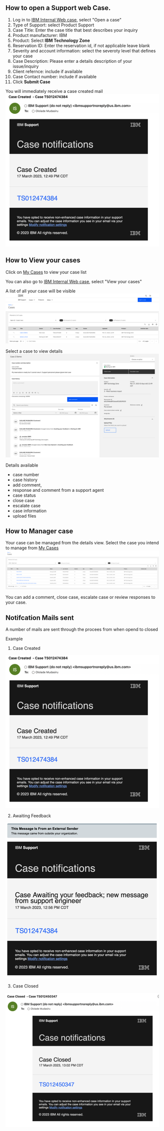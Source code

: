 ## How to open a Support web Case.

1. Log in to [IBM Internal Web case](https://ibmsf.force.com/ibminternalproducts/s/), select "Open a case"
2. Type of Support: select Product Support
3. Case Title: Enter the case title that best describes your inquiry
4. Product manufacturer: IBM
5. Product: Select **IBM Technology Zone**
6. Reservation ID: Enter the reservation id, if not applicable leave blank
7. Severity and account information: select the severoty level that defines your case
8. Case Description: Please enter a details description of your issue/inquiry
9. Client refernce: include if available 
10. Case Contact number: include if available
11. Click **Submit Case**

You will immediately receive a case created mail ![Case created](Images/Casecreated.png)

## How to View your cases

Click on [My Cases](https://ibmsf.force.com/ibminternalproducts/s/my-cases) to view your case list

You can also go to [IBM Internal Web case](https://ibmsf.force.com/ibminternalproducts/s/), select "View your cases" 

A list of all your case will be visible ![Casedetails](Images/Casedetails.png)

Select a case to view details ![Casedetailsview](Images/Casedetailsview.png)

Details available
- case number
- case history
- add comment, 
- response and comment from a support agent
- case status
- close case
- escalate case
- case information
- upload files 

## How to Manager case
 Your case can be managed from the details view. 
 Select the case you intend to manage from [My Cases](https://ibmsf.force.com/ibminternalproducts/s/my-cases)
 ![caselist](Images/caselist.png)
 
You can add a comment, close case, escalate case or review responses to your case. 

## Notifcation Mails sent

A number of mails are sent through the procees from when opend to closed

Example 

1. Case Created

![Case created](Images/Casecreated.png)

2. Awaiting Feedback 

![caseemailawaiting](Images/caseemailawaiting.png)

3. Case Closed 

![caseclosedmail](Images/caseclosedmail.png)





